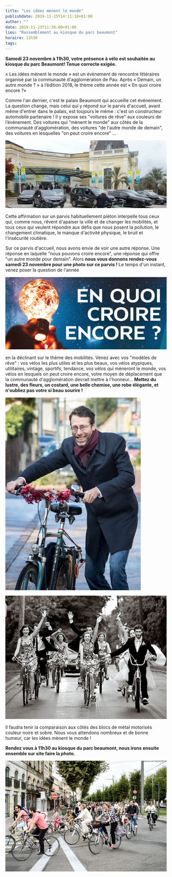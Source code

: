 ```yaml
---
title: "Les idées mènent le monde"
publishdate: 2019-11-15T14:11:18+01:00
author: ""
date: 2019-11-23T11:30:00+01:00
lieu: "Rassemblement au kiosque du parc beaumont"
horaire: 11h30
tags:
---
```


**Samedi 23 novembre à 11h30, votre présence à vélo est souhaitée au kiosque du parc Beaumont! Tenue correcte exigée.**

<!--more-->

« Les idées mènent le monde » est un évènement de rencontre littéraires organisé par la communauté d'agglomération de Pau. Après « Demain, un autre monde ? » à l’édition 2018, le thème cette année est « En quoi croire encore ?»

Comme l'an dernier, c'est le palais Beaumont qui accueille cet événement. La question change, mais celui qui y répond sur le parvis d'accueil, avant même d'entrer dans le palais, est toujours le même : c'est un constructeur automobile partenaire ! Il y expose ses "voitures de rêve" aux couleurs de l’événement. Des voitures qui "mènent le monde" aux côtés de la communauté d'agglomération, des voitures "de l'autre monde de demain", des voitures en lesquelles "on peut croire encore" ...


![](peugeot-mene-le-monde.jpg)

Cette affirmation sur un parvis habituellement piéton interpelle tous ceux qui, comme nous, rêvent d'apaiser la ville et de changer les mobilités, et tous ceux qui veulent répondre aux défis que nous posent la pollution, le changement climatique, le manque d'activité physique, le bruit et l'insécurité routière.

Sur ce parvis d'accueil, nous avons envie de voir une autre réponse. Une réponse en laquelle "nous pouvons croire encore", une réponse qui offre "un autre monde pour demain". Alors **nous vous donnons rendez-vous samedi 23 novembre pour une photo sur ce parvis !** Le temps d'un instant, venez poser la question de l'année 

![En quoi croire encore ?](croire-encore.jpg)

en la déclinant sur le thème des mobilités. Venez avec vos "modèles de rêve"&nbsp;: vos vélos les plus utiles et les plus beaux, vos vélos atypiques, utilitaires, vintage, sportifs, tendance, vos vélos qui mèneront le monde, vos vélos en lesquels on peut croire encore, votre moyen de déplacement que la communauté d'agglomération devrait mettre à l'honneur... **Mettez du lustre, des fleurs, un costard, une belle chemise, une robe élégante, et n'oubliez pas votre si beau sourire !**

![](velo-fleuri.jpg)

![](gala-velo.jpg)

Il faudra tenir la comparaison aux côtés des blocs de métal motorisés couleur noire et sobre. Nous vous attendons nombreux et de bonne humeur, car les idées mènent le monde !

**Rendez vous à 11h30 au kiosque du parc beaumont, nous irons ensuite ensemble sur site faire la photo.**

![](defile.jpg)



